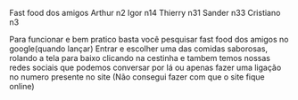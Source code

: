 Fast food dos amigos
Arthur n2
Igor n14
Thierry n31
Sander n33
Cristiano n3

Para funcionar e bem pratico basta você pesquisar fast food dos amigos no google(quando lançar) Entrar e escolher uma das comidas saborosas, rolando a tela para baixo clicando na cestinha e tambem temos nossas redes sociais que podemos conversar por lá ou apenas fazer uma ligação no numero presente no site
 (Não consegui fazer com que o site fique online)

